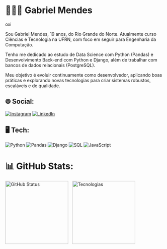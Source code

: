 # 👨🏽‍💻 Gabriel Mendes<br>

oxi

Sou Gabriel Mendes, 19 anos, do Rio Grande do Norte.
Atualmente curso Ciências e Tecnologia na UFRN, com foco em seguir para Engenharia da Computação.

Tenho me dedicado ao estudo de Data Science com Python (Pandas) e Desenvolvimento Back-end com Python e Django, além de trabalhar com bancos de dados relacionais (PostgreSQL).

Meu objetivo é evoluir continuamente como desenvolvedor, aplicando boas práticas e explorando novas tecnologias para criar sistemas robustos, escaláveis e de qualidade.

## 🌐 Social:
[![Instagram](https://img.shields.io/badge/Instagram-%23E4405F.svg?logo=Instagram&logoColor=white)](https://www.instagram.com/__gabrielmendesx/) [![LinkedIn](https://img.shields.io/badge/LinkedIn-%230077B5.svg?logo=linkedin&logoColor=white)](https://www.linkedin.com/in/gabrielmendes06/) 

## 🖥 Tech:
![Python](https://img.shields.io/badge/python-3670A0?style=for-the-badge&logo=python&logoColor=ffdd54) ![Pandas](https://img.shields.io/badge/-Pandas-333333?style=for-the-badge&logo=pandas) ![Django](https://img.shields.io/badge/Django-092E20?style=for-the-badge&logo=django&logoColor=green) ![SQL](https://img.shields.io/badge/-SQL-000?&logo=MySQL&style=for-the-badge&logoColor=4479A1) ![JavaScript](https://img.shields.io/badge/javascript-%23323330.svg?style=for-the-badge&logo=javascript&logoColor=%23F7DF1E) 

# 📊 GitHub Stats:
<p>
  <img
    align="left"
    alt="GitHub Status"
    height="200"
    style="padding-right: 10px;"
    src="https://github-readme-stats.vercel.app/api?username=mendesx5&show_icons=true&theme=tokyonight&include_all_commits=true"
  />
  
  <img
    align="left"
    alt="Tecnologias"
    height="200"
    style="padding-right: 10px;"
    src="https://github-readme-stats.vercel.app/api/top-langs/?username=mendesx5&theme=tokyonight&layout=compact&custom_title=Tecnologias&langs_count=9"
  />
</p>
